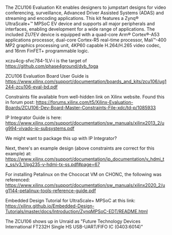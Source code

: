 The ZCU106 Evaluation Kit enables designers to jumpstart designs for video conferencing, surveillance, Advanced Driver Assisted Systems (ADAS) and streaming and encoding applications. This kit features a Zynq® UltraScale+™ MPSoC EV device and supports all major peripherals and interfaces, enabling development for a wide range of applications. The included ZU7EV device is equipped with a quad-core Arm® Cortex®-A53 applications processor, dual-core Cortex-R5 real-time processor, Mali™-400 MP2 graphics processing unit, 4KP60 capable H.264/H.265 video codec, and 16nm FinFET+ programmable logic.

xczu4cg-sfvc784-1LV-i is the target of https://github.com/phase4ground/dvb_fpga

ZCU106 Evaluation Board User Guide is https://www.xilinx.com/support/documentation/boards_and_kits/zcu106/ug1244-zcu106-eval-bd.pdf

Constraints file available from well-hidden link on Xilinx website. Found this in forum post: https://forums.xilinx.com/t5/Xilinx-Evaluation-Boards/ZCU106-Dev-Board-Master-Constraints-File-xdc/td-p/1085933

IP Integrator Guide is here: https://www.xilinx.com/support/documentation/sw_manuals/xilinx2013_2/ug994-vivado-ip-subsystems.pdf

We might want to package this up with IP Integrator? 

Next, there's an example design (above constraints are correct for this example) at: https://www.xilinx.com/support/documentation/ip_documentation/v_hdmi_tx_ss/v3_1/pg235-v-hdmi-tx-ss.pdf#page=67

For installing Petalinux on the Chococat VM on CHONC, the following was referenced: https://www.xilinx.com/support/documentation/sw_manuals/xilinx2020_2/ug1144-petalinux-tools-reference-guide.pdf

Embedded Design Tutorial for UltraScale+ MPSoC at this link: https://xilinx.github.io/Embedded-Design-Tutorials/master/docs/Introduction/ZynqMPSoC-EDT/README.html

The ZCU106 shows up in Unraid as "Future Technology Devices International FT232H Single HS USB-UART/FIFO IC (0403:6014)"
